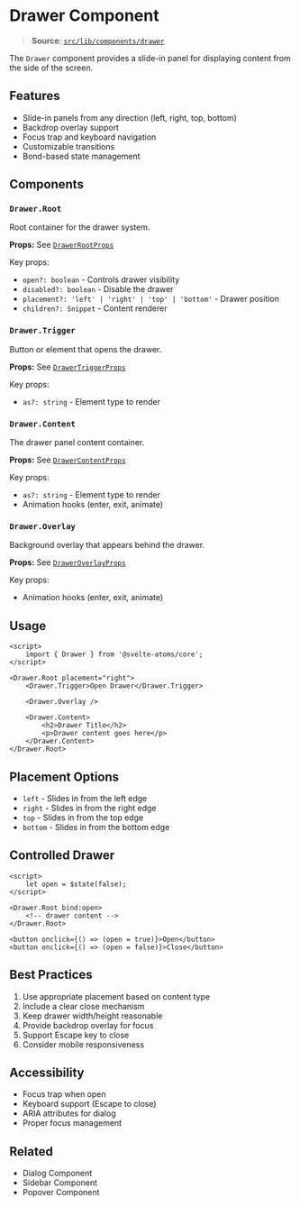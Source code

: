 # Drawer Component

> **Source**: [`src/lib/components/drawer`](../../src/lib/components/drawer)

The `Drawer` component provides a slide-in panel for displaying content from the side of the screen.

## Features

- Slide-in panels from any direction (left, right, top, bottom)
- Backdrop overlay support
- Focus trap and keyboard navigation
- Customizable transitions
- Bond-based state management

## Components

### `Drawer.Root`

Root container for the drawer system.

**Props:** See [`DrawerRootProps`](../../src/lib/components/drawer/drawer-root.svelte)

Key props:

- `open?: boolean` - Controls drawer visibility
- `disabled?: boolean` - Disable the drawer
- `placement?: 'left' | 'right' | 'top' | 'bottom'` - Drawer position
- `children?: Snippet` - Content renderer

### `Drawer.Trigger`

Button or element that opens the drawer.

**Props:** See [`DrawerTriggerProps`](../../src/lib/components/drawer/drawer-trigger.svelte)

Key props:

- `as?: string` - Element type to render

### `Drawer.Content`

The drawer panel content container.

**Props:** See [`DrawerContentProps`](../../src/lib/components/drawer/drawer-content.svelte)

Key props:

- `as?: string` - Element type to render
- Animation hooks (enter, exit, animate)

### `Drawer.Overlay`

Background overlay that appears behind the drawer.

**Props:** See [`DrawerOverlayProps`](../../src/lib/components/drawer/drawer-overlay.svelte)

Key props:

- Animation hooks (enter, exit, animate)

## Usage

```svelte
<script>
	import { Drawer } from '@svelte-atoms/core';
</script>

<Drawer.Root placement="right">
	<Drawer.Trigger>Open Drawer</Drawer.Trigger>

	<Drawer.Overlay />

	<Drawer.Content>
		<h2>Drawer Title</h2>
		<p>Drawer content goes here</p>
	</Drawer.Content>
</Drawer.Root>
```

## Placement Options

- `left` - Slides in from the left edge
- `right` - Slides in from the right edge
- `top` - Slides in from the top edge
- `bottom` - Slides in from the bottom edge

## Controlled Drawer

```svelte
<script>
	let open = $state(false);
</script>

<Drawer.Root bind:open>
	<!-- drawer content -->
</Drawer.Root>

<button onclick={() => (open = true)}>Open</button>
<button onclick={() => (open = false)}>Close</button>
```

## Best Practices

1. Use appropriate placement based on content type
2. Include a clear close mechanism
3. Keep drawer width/height reasonable
4. Provide backdrop overlay for focus
5. Support Escape key to close
6. Consider mobile responsiveness

## Accessibility

- Focus trap when open
- Keyboard support (Escape to close)
- ARIA attributes for dialog
- Proper focus management

## Related

- Dialog Component
- Sidebar Component
- Popover Component
